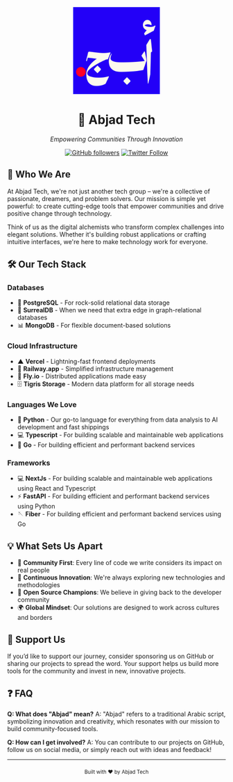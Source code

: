 <div align="center">
  <img src="https://raw.githubusercontent.com/AbjadTech/.github/refs/heads/master/profile/assets/abjd_logo_blue.png" alt="Abjad Tech Logo" width="200"/>
  
  # 🚀 Abjad Tech
  *Empowering Communities Through Innovation*
  
  [![GitHub followers](https://img.shields.io/github/followers/AbjadTech?style=social)](https://github.com/AbjadTech)
  [![Twitter Follow](https://img.shields.io/twitter/follow/AbjadCc?style=social)](https://twitter.com/AbjadTech)
</div>

## 🌟 Who We Are

At Abjad Tech, we're not just another tech group – we're a collective of passionate, dreamers, and problem solvers. Our mission is simple yet powerful: to create cutting-edge tools that empower communities and drive positive change through technology.

Think of us as the digital alchemists who transform complex challenges into elegant solutions. Whether it's building robust applications or crafting intuitive interfaces, we're here to make technology work for everyone.

## 🛠️ Our Tech Stack

### Databases
- 🐘 **PostgreSQL** - For rock-solid relational data storage
- 🌊 **SurrealDB** - When we need that extra edge in graph-relational databases
- 📊 **MongoDB** - For flexible document-based solutions

### Cloud Infrastructure
- ▲ **Vercel** - Lightning-fast frontend deployments
- 🚂 **Railway.app** - Simplified infrastructure management
- 🛫 **Fly.io** - Distributed applications made easy
- 🗄️ **Tigris Storage** - Modern data platform for all storage needs

### Languages We Love
- 🐍 **Python** - Our go-to language for everything from data analysis to AI development and fast shippings
- 💻 **Typescript** - For building scalable and maintainable web applications
- 🐹 **Go** - For building efficient and performant backend services

### Frameworks
- 💻 **NextJs** - For building scalable and maintainable web applications using React and Typescript
- ⚡️ **FastAPI** - For building efficient and performant backend services using Python
- 🪡 **Fiber** - For building efficient and performant backend services using Go

## 💡 What Sets Us Apart

- 🎯 **Community First**: Every line of code we write considers its impact on real people
- 🔄 **Continuous Innovation**: We're always exploring new technologies and methodologies
- 🤝 **Open Source Champions**: We believe in giving back to the developer community
- 🌍 **Global Mindset**: Our solutions are designed to work across cultures and borders

## 🤝 Support Us

If you’d like to support our journey, consider sponsoring us on GitHub or sharing our projects to spread the word. Your support helps us build more tools for the community and invest in new, innovative projects.

## ❓ FAQ

**Q: What does "Abjad" mean?**
A: "Abjad" refers to a traditional Arabic script, symbolizing innovation and creativity, which resonates with our mission to build community-focused tools.

**Q: How can I get involved?**
A: You can contribute to our projects on GitHub, follow us on social media, or simply reach out with ideas and feedback!


---

<div align="center">
  <sub>Built with ❤️ by Abjad Tech</sub>
</div>
